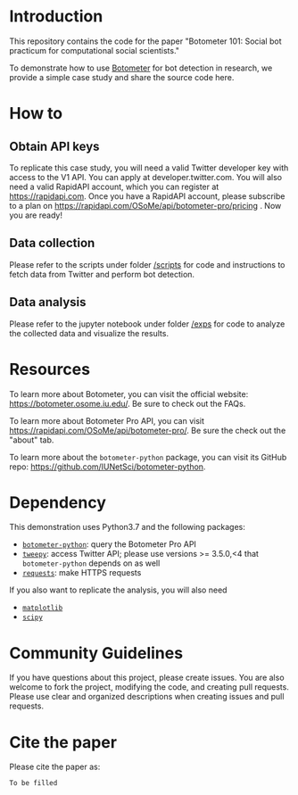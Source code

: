 # Introduction

This repository contains the code for the paper "Botometer 101: Social bot practicum for computational social scientists."

To demonstrate how to use [Botometer](https://botometer.osome.iu.edu/) for bot detection in research, we provide a simple case study and share the source code here.

# How to

## Obtain API keys

To replicate this case study, you will need a valid Twitter developer key with access to the V1 API.
You can apply at developer.twitter.com.
You will also need a valid RapidAPI account, which you can register at https://rapidapi.com.
Once you have a RapidAPI account, please subscribe to a plan on https://rapidapi.com/OSoMe/api/botometer-pro/pricing .
Now you are ready!

## Data collection

Please refer to the scripts under folder [/scripts](/scripts) for code and instructions to fetch data from Twitter and perform bot detection.

## Data analysis

Please refer to the jupyter notebook under folder [/exps](/exps) for code to analyze the collected data and visualize the results.

# Resources

To learn more about Botometer, you can visit the official website: https://botometer.osome.iu.edu/. Be sure to check out the FAQs.

To learn more about Botometer Pro API, you can visit https://rapidapi.com/OSoMe/api/botometer-pro/. Be sure the check out the "about" tab.

To learn more about the `botometer-python` package, you can visit its GitHub repo: https://github.com/IUNetSci/botometer-python.

# Dependency

This demonstration uses Python3.7 and the following packages:

- [`botometer-python`](https://github.com/IUNetSci/botometer-python): query the Botometer Pro API
- [`tweepy`](https://www.tweepy.org/): access Twitter API; please use versions >= 3.5.0,<4 that `botometer-python` depends on as well
- [`requests`](https://docs.python-requests.org/en/latest/): make HTTPS requests

If you also want to replicate the analysis, you will also need

- [`matplotlib`](https://matplotlib.org/)
- [`scipy`](https://scipy.org/)

# Community Guidelines

If you have questions about this project, please create issues.
You are also welcome to fork the project, modifying the code, and creating pull requests.
Please use clear and organized descriptions when creating issues and pull requests.

# Cite the paper

Please cite the paper as:

```
To be filled
```
